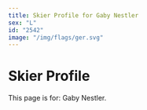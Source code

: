 ```yaml
---
title: Skier Profile for Gaby Nestler
sex: "L"
id: "2542"
image: "/img/flags/ger.svg" 
---
```


# Skier Profile

This page is for: Gaby Nestler.
    